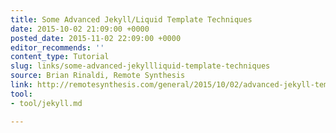```yaml
---
title: Some Advanced Jekyll/Liquid Template Techniques
date: 2015-10-02 21:09:00 +0000
posted_date: 2015-11-02 22:09:00 +0000
editor_recommends: ''
content_type: Tutorial
slug: links/some-advanced-jekyllliquid-template-techniques
source: Brian Rinaldi, Remote Synthesis
link: http://remotesynthesis.com/general/2015/10/02/advanced-jekyll-templates
tool:
- tool/jekyll.md

---
```

